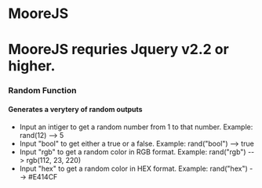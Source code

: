 # MooreJS

<h1>MooreJS requries Jquery v2.2 or higher.</h1>
<div>
  <h3>Random Function</h3>
  <h4>Generates a verytery of random outputs</h4>
  <p>
    <ul>
      <li>Input an intiger to get a random number from 1 to that number. Example: rand(12) --> 5</li>
      <li>Input "bool" to get either a true or a false. Example: rand("bool") --> true</li>
      <li>Input "rgb" to get a random color in RGB format. Example: rand("rgb") --> rgb(112, 23, 220)</li>
      <li>Input "hex" to get a random color in HEX format. Example: rand("hex") --> #E414CF</li>
    </ul>
  </p>
</div>
